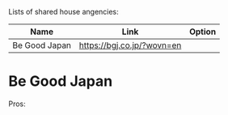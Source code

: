 
Lists of shared house angencies:


| Name          | Link                       | Option |
| ------------- | -------------------------- | ------ |
| Be Good Japan | https://bgj.co.jp/?wovn=en |        |

# Be Good Japan

Pros:

